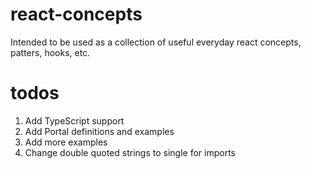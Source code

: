 # react-concepts
Intended to be used as a collection of useful everyday react concepts, patters, hooks, etc.

# todos
1. Add TypeScript support
2. Add Portal definitions and examples
3. Add more examples
4. Change double quoted strings to single for imports
